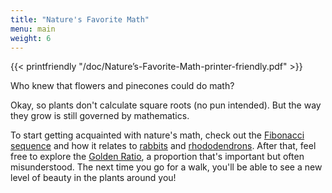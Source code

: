 ```yaml
---
title: "Nature's Favorite Math"
menu: main
weight: 6
---
```



{{< printfriendly "/doc/Nature’s-Favorite-Math-printer-friendly.pdf" >}}

Who knew that flowers and pinecones could do math?

Okay, so plants don't calculate square roots (no pun intended). But the way they grow is still governed by mathematics.

To start getting acquainted with nature's math, check out the [Fibonacci sequence](/natures-favorite-math/fibonacci-numbers/ "Fibonacci Numbers") and how it relates to [rabbits](/natures-favorite-math/fibonacci-numbers/fibonacci-rabbits/ "Fibonacci Rabbits") and [rhododendrons](/natures-favorite-math/fibonacci-numbers/fibonacci-in-nature/ "Fibonacci in Nature"). After that, feel free to explore the [Golden Ratio](/natures-favorite-math/the-golden-ratio/ "The Golden Ratio"), a proportion that's important but often misunderstood. The next time you go for a walk, you'll be able to see a new level of beauty in the plants around you!
